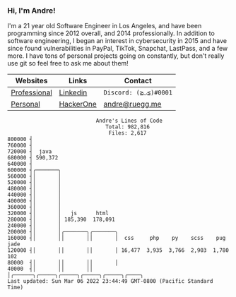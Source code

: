 ### Hi, I'm Andre!

I'm a 21 year old Software Engineer in Los Angeles, and have been programming since 2012 overall, and 2014 professionally. In addition to software engineering, I began an interest in cybersecurity in 2015 and have since found vulnerabilities in PayPal, TikTok, Snapchat, LastPass, and a few more. I have tons of personal projects going on constantly, but don't really use git so feel free to ask me about them!

| Websites  | Links | Contact |
| ------------- | ------------- | ------- |
| [Professional](https://andreruegg.com)  | [Linkedin](https://www.linkedin.com/in/ruegg/)  | `Discord: (≧◡≦)#0001` |
| [Personal](https://andreplz.com)  |  [HackerOne](https://hackerone.com/ruegg?type=user) | andre@ruegg.me |


```
                            Andre's Lines of Code                            
                               Total: 982,816                                
                                Files: 2,617                                 
800000 ┤                                                                     
760000 ┤                                                                     
720000 ┤  java                                                               
680000 ┤ 590,372                                                             
640000 ┤                                                                     
600000 ┤╭───────╮                                                            
560000 ┤│       │                                                            
520000 ┤│       │                                                            
480000 ┤│       │                                                            
440000 ┤│       │                                                            
400000 ┤│       │                                                            
360000 ┤│       │                                                            
320000 ┤│       │   js      html                                             
280000 ┤│       │ 185,390  178,091                                           
240000 ┤│       │                                                            
200000 ┤│       │╭───────╮╭───────╮                                          
160000 ┤│       ││       ││       │  css     php    py    scss    pug   jade 
120000 ┤│       ││       ││       │ 16,477  3,935  3,766  2,903  1,780  102  
80000  ┤│       ││       ││       │                                          
40000  ┤│       ││       ││       │╭──────╮╭─────╮╭─────╮╭─────╮╭─────╮╭────╮
Last updated: Sun Mar 06 2022 23:44:49 GMT-0800 (Pacific Standard Time)
```
